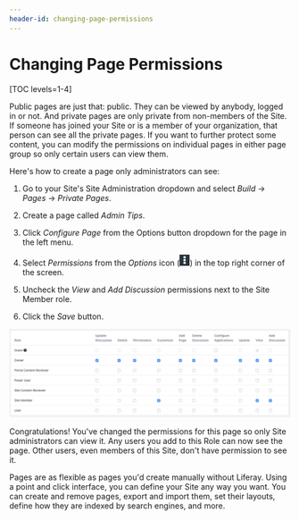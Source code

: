 ```yaml
---
header-id: changing-page-permissions
---
```


# Changing Page Permissions

[TOC levels=1-4]

Public pages are just that: public. They can be viewed by anybody, logged in or
not. And private pages are only private from non-members of the Site. If someone
has joined your Site or is a member of your organization, that person can see
all the private pages. If you want to further protect some content, you can
modify the permissions on individual pages in either page group so only certain
users can view them.

Here's how to create a page only administrators can see: 

1.  Go to your Site's Site Administration dropdown and select *Build*
    &rarr; *Pages* &rarr; *Private Pages*. 

2.  Create a page called *Admin Tips*.

3.  Click *Configure Page* from the Options button dropdown for the page in the
    left menu.

4.  Select *Permissions* from the *Options* icon
    (![Options](../../../../../images/icon-options.png)) in the top right corner of
    the screen.

4.  Uncheck the *View* and *Add Discussion* permissions next to the Site Member
    role.

5.  Click the *Save* button.

![Figure 1: The Permissions offer a plethora of options for each role.](../../../../../images/web-content-page-permissions.png)

Congratulations! You've changed the permissions for this page so only Site
administrators can view it. Any users you add to this Role can now see the page.
Other users, even members of this Site, don't have permission to see it.

Pages are as flexible as pages you'd create manually without Liferay. Using
a point and click interface, you can define your Site any way you want. You can
create and remove pages, export and import them, set their layouts, define how
they are indexed by search engines, and more.
